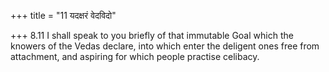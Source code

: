 +++
title = "11 यदक्षरं वेदविदो"

+++
8.11 I shall speak to you briefly of that immutable Goal which the
knowers of the Vedas declare, into which enter the deligent ones free
from attachment, and aspiring for which people practise celibacy.
